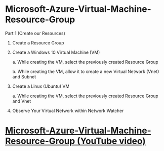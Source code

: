 # Microsoft-Azure-Virtual-Machine-Resource-Group
Part 1 (Create our Resources)
1. Create a Resource Group
2. Create a Windows 10 Virtual Machine (VM)

   a. While creating the VM, select the previously created Resource Group
   
   b. While creating the VM, allow it to create a new Virtual Network (Vnet) and Subnet
4. Create a Linux (Ubuntu) VM
   
   a. While creating the VM, select the previously created Resource Group and Vnet
6. Observe Your Virtual Network within Network Watcher

<h1><a href="https://www.youtube.com/watch?v=cE1FfOh2H_k">Microsoft-Azure-Virtual-Machine-Resource-Group (YouTube video)</a>

